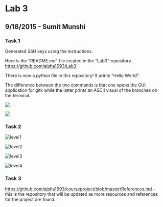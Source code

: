 # Lab 3
## 9/18/2015 - Sumit Munshi

### Task 1

Generated SSH keys using the instructions.

Here is the "README.md" file created in the "Lab3" repository.
https://github.com/alpha1693/Lab3

There is now a python file in this repository! It prints "Hello World".

The difference between the two commands is that one opens the GUI application for gitk while the latter prints an ASCII visual of the branches on the terminal.

![](https://cloud.githubusercontent.com/assets/14128808/10105557/534c7a6e-637d-11e5-86d0-c4e0acccf93b.png)

![](https://cloud.githubusercontent.com/assets/14128808/10105558/534ca746-637d-11e5-97b4-19777c55c748.png)

### Task 2

![level1](https://cloud.githubusercontent.com/assets/14128808/10105448/b4f6d10c-637c-11e5-9954-eeebce5ab26a.png)

![level2](https://cloud.githubusercontent.com/assets/14128808/10105452/b5000b0a-637c-11e5-9c01-69b55d274296.png)

![level3](https://cloud.githubusercontent.com/assets/14128808/10105449/b4fdb8be-637c-11e5-8cdd-7f3983282152.png)

![level4](https://cloud.githubusercontent.com/assets/14128808/10105450/b4ff1cf4-637c-11e5-9d2f-ebdc24f2afcb.png)

### Task 3

https://github.com/alpha1693/courseproject/blob/master/References.md - this is the repository that will be updated as more resources and references for the project are found.
